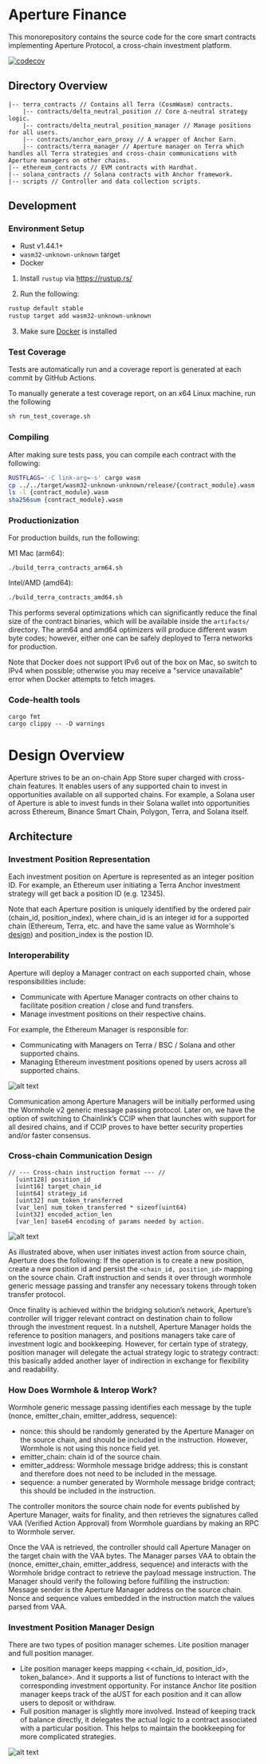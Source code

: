 # Aperture Finance

This monorepository contains the source code for the core smart contracts implementing Aperture Protocol, a cross-chain investment platform.

[![codecov](https://codecov.io/gh/Aperture-Finance/Aperture-Contracts/branch/protocol/graph/badge.svg?token=EOJNHFN2Y1)](https://codecov.io/gh/Aperture-Finance/Aperture-Contracts)

## Directory Overview

    |-- terra_contracts // Contains all Terra (CosmWasm) contracts.
        |-- contracts/delta_neutral_position // Core ∆-neutral strategy logic.
        |-- contracts/delta_neutral_position_manager // Manage positions for all users.
        |-- contracts/anchor_earn_proxy // A wrapper of Anchor Earn.
        |-- contracts/terra_manager // Aperture manager on Terra which handles all Terra strategies and cross-chain communications with Aperture managers on other chains.
    |-- ethereum_contracts // EVM contracts with Hardhat.
    |-- solana_contracts // Solana contracts with Anchor framework.
    |-- scripts // Controller and data collection scripts.

## Development

### Environment Setup

- Rust v1.44.1+
- `wasm32-unknown-unknown` target
- Docker

1. Install `rustup` via https://rustup.rs/

2. Run the following:

```sh
rustup default stable
rustup target add wasm32-unknown-unknown
```

3. Make sure [Docker](https://www.docker.com/) is installed

### Test Coverage

Tests are automatically run and a coverage report is generated at each commit by GitHub Actions.

To manually generate a test coverage report, on an x64 Linux machine, run the following

```sh
sh run_test_coverage.sh
```

### Compiling

After making sure tests pass, you can compile each contract with the following:

```sh
RUSTFLAGS='-C link-arg=-s' cargo wasm
cp ../../target/wasm32-unknown-unknown/release/{contract_module}.wasm .
ls -l {contract_module}.wasm
sha256sum {contract_module}.wasm
```

### Productionization

For production builds, run the following:

M1 Mac (arm64):

```
./build_terra_contracts_arm64.sh
```


Intel/AMD (amd64):

```sh
./build_terra_contracts_amd64.sh
```

This performs several optimizations which can significantly reduce the final size of the contract binaries, which will be available inside the `artifacts/` directory.
The arm64 and amd64 optimizers will produce different wasm byte codes; however, either one can be safely deployed to Terra networks for production.

Note that Docker does not support IPv6 out of the box on Mac, so switch to IPv4 when possible; otherwise you may receive a "service unavailable" error when Docker attempts to fetch images.

### Code-health tools

```
cargo fmt
cargo clippy -- -D warnings
```

# Design Overview

Aperture strives to be an on-chain App Store super charged with cross-chain features. It enables users of any supported chain to invest in opportunities available on all supported chains. For example, a Solana user of Aperture is able to invest funds in their Solana wallet into opportunities across Ethereum, Binance Smart Chain, Polygon, Terra, and Solana itself.

## Architecture

### Investment Position Representation

Each investment position on Aperture is represented as an integer position ID. For example, an Ethereum user initiating a Terra Anchor investment strategy will get back a position ID (e.g. 12345).

Note that each Aperture position is uniquely identified by the ordered pair (chain_id, position_index), where chain_id is an integer id for a supported chain (Ethereum, Terra, etc. and have the same value as Wormhole's [design](https://docs.wormholenetwork.com/wormhole/contracts)) and position_index is the postion ID.

### Interoperability

Aperture will deploy a Manager contract on each supported chain, whose responsibilities include:

- Communicate with Aperture Manager contracts on other chains to facilitate position creation / close and fund transfers.
- Manage investment positions on their respective chains.

For example, the Ethereum Manager is responsible for:

- Communicating with Managers on Terra / BSC / Solana and other supported chains.
- Managing Ethereum investment positions opened by users across all supported chains.

![alt text](https://drive.google.com/uc?export=download&id=17fAC9-q1ip1SVJ4_lum1SfdTizVRgv4X)

Communication among Aperture Managers will be initially performed using the Wormhole v2 generic message passing protocol. Later on, we have the option of switching to Chainlink’s CCIP when that launches with support for all desired chains, and if CCIP proves to have better security properties and/or faster consensus.

### Cross-chain Communication Design

    // --- Cross-chain instruction format --- //
      [uint128] position_id
      [uint16] target_chain_id
      [uint64] strategy_id
      [uint32] num_token_transferred
      [var_len] num_token_transferred * sizeof(uint64)
      [uint32] encoded_action_len
      [var_len] base64 encoding of params needed by action.

![alt text](https://drive.google.com/uc?export=download&id=19EHZ1xJvp0wpyMpF_EXwfmg2qbT1l34F)

As illustrated above, when user initiates invest action from source chain, Aperture does the following:
If the operation is to create a new position, create a new position id and persist the `<chain_id, position_id>` mapping on the source chain.
Craft instruction and sends it over through wormhole generic message passing and transfer any necessary tokens through token transfer protocol.

Once finality is achieved within the bridging solution’s network, Aperture’s controller will trigger relevant contract on destination chain to follow through the investment request. In a nutshell, Aperture Manager holds the reference to position managers, and positions managers take care of investment logic and bookkeeping. However, for certain type of strategy, position manager will delegate the actual strategy logic to strategy contract: this basically added another layer of indirection in exchange for flexibility and readability.

### How Does Wormhole & Interop Work?

Wormhole generic message passing identifies each message by the tuple (nonce, emitter_chain, emitter_address, sequence):

- nonce: this should be randomly generated by the Aperture Manager on the source chain, and should be included in the instruction. However, Wormhole is not using this nonce field yet.
- emitter_chain: chain id of the source chain.
- emitter_address: Wormhole message bridge address; this is constant and therefore does not need to be included in the message.
- sequence: a number generated by Wormhole message bridge contract; this should be included in the instruction.

The controller monitors the source chain node for events published by Aperture Manager, waits for finality, and then retrieves the signatures called VAA (Verified Action Approval) from Wormhole guardians by making an RPC to Wormhole server.

Once the VAA is retrieved, the controller should call Aperture Manager on the target chain with the VAA bytes. The Manager parses VAA to obtain the (nonce, emitter_chain, emitter_address, sequence) and interacts with the Wormhole bridge contract to retrieve the payload message instruction. The Manager should verify the following before fulfilling the instruction:
Message sender is the Aperture Manager address on the source chain.
Nonce and sequence values embedded in the instruction match the values parsed from VAA.

### Investment Position Manager Design

There are two types of position manager schemes. Lite position manager and full position manager.

- Lite position manager keeps mapping <<chain_id, position_id>, token_balance>. And it supports a list of functions to interact with the corresponding investment opportunity. For instance Anchor lite position manager keeps track of the aUST for each position and it can allow users to deposit or withdraw.
- Full position manager is slightly more involved. Instead of keeping track of balance directly, it delegates the actual logic to a contract associated with a particular position. This helps to maintain the bookkeeping for more complicated strategies.

![alt text](https://drive.google.com/uc?export=download&id=1B-65Ym_sDulaozvrCyJN_mf9ROQh6vu6)
